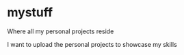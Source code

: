 # mystuff
Where all my personal projects reside

I want to upload the personal projects to showcase my skills

